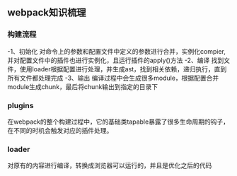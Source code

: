 ## webpack知识梳理

### 构建流程
-1、初始化
    对命令上的参数和配置文件中定义的参数进行合并，实例化compier,并对配置文件中的插件也进行实例化，且运行插件的apply()方法
-2、编译
    找到文件，使用loader根据配置进行处理，并生成ast，找到相关依赖，递归执行，直到所有文件都处理完成
-3、输出
    编译过程中会生成很多module，根据配置合并module生成chunk，最后将chunk输出到指定的目录下

### plugins
在webpack的整个构建过程中，它的基础类tapable暴露了很多生命周期的钩子，在不同的时机会触发对应的插件处理。

### loader
对原有的内容进行编译，转换成浏览器可以运行的，并且是优化之后的代码